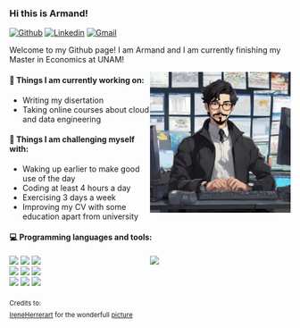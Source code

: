 ### Hi this is Armand!

[![Github](https://img.shields.io/badge/-Github-000?style=flat&logo=Github&logoColor=white)](https://github.com/armand-analytics/)
[![Linkedin](https://img.shields.io/badge/-LinkedIn-blue?style=flat&logo=Linkedin&logoColor=white)](https://www.linkedin.com/in/atadeog/)
[![Gmail](https://img.shields.io/badge/-Gmail-c14438?style=flat&logo=Gmail&logoColor=white)](mailto:alterback@gmail.com)

Welcome to my Github page! I am Armand and I am currently finishing my Master in Economics at UNAM!  

<img align="right" alt="img" src="https://github.com/armand-analytics/ml-repo/blob/main/me2.png" width="50%" height="auto" />


#### 🌱 Things I am currently working on: 
- Writing my disertation
- Taking online courses about cloud and data engineering 
#### :muscle: Things I am challenging myself with:
- Waking up earlier to make good use of the day
- Coding at least 4 hours a day
- Exercising 3 days a week
- Improving my CV with some education apart from university

#### :computer: Programming languages and tools: 
<p>
	<img width="50%" align="right" src="https://github-readme-stats.vercel.app/api?username=FernandoRoldan93&show_icons=true&hide_border=true" />

<code><img width="10%" src="https://www.vectorlogo.zone/logos/java/java-ar21.svg"></code>
<code><img width="10%" src="https://www.vectorlogo.zone/logos/python/python-ar21.svg"></code>
<code><img width="8%" src="https://www.vectorlogo.zone/logos/r-project/r-project-icon.svg"></code>
<br />
<code><img width="10%" src="https://www.vectorlogo.zone/logos/pocoo_flask/pocoo_flask-ar21.svg"></code>
<code><img width="10%" src="https://www.vectorlogo.zone/logos/mysql/mysql-ar21.svg"></code>
<code><img width="10%" src="https://www.vectorlogo.zone/logos/mongodb/mongodb-ar21.svg"></code>
<br />
<code><img width="10%" src="https://www.vectorlogo.zone/logos/apache_spark/apache_spark-ar21.svg"></code>
<code><img width="10%" src="https://www.vectorlogo.zone/logos/apache_hadoop/apache_hadoop-ar21.svg"></code>
<code><img width="10%" src="https://www.vectorlogo.zone/logos/git-scm/git-scm-ar21.svg"></code>
</p>

<sub>Credits to: <br/>[IreneHerrerart](https://www.artstation.com/ireneherrera) for the wonderfull [picture](https://github.com/FernandoRoldan93/FernandoRoldan93/blob/master/cover_image.jpg)</sub>
